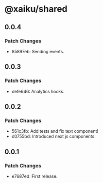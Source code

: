 # @xaiku/shared

## 0.0.4

### Patch Changes

- 85897eb: Sending events.

## 0.0.3

### Patch Changes

- defe646: Analytics hooks.

## 0.0.2

### Patch Changes

- 561c3fb: Add tests and fix text component!
- d0755bd: Introduced next js components.

## 0.0.1

### Patch Changes

- e7687ed: First release.

